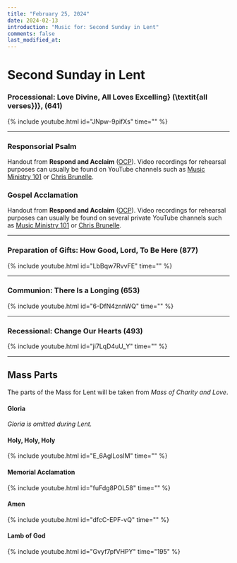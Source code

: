 ```yaml
---
title: "February 25, 2024"
date: 2024-02-13
introduction: "Music for: Second Sunday in Lent"
comments: false
last_modified_at: 
---
```


# Second Sunday in Lent

### Processional: Love Divine, All Loves Excelling} (\textit{all verses})}, (641)

{% include youtube.html id="JNpw-9pifXs" time="" %} <br>

---

### Responsorial Psalm

Handout from **Respond and Acclaim** ([OCP](https://www.ocp.org/en-us)). Video recordings for rehearsal purposes can usually be found on YouTube channels such as [Music Ministry 101](https://www.youtube.com/@MusicMinistry101/videos) or [Chris Brunelle](https://www.youtube.com/@ChrisBrunelle/videos).

### Gospel Acclamation

Handout from **Respond and Acclaim** ([OCP](https://www.ocp.org/en-us)). Video recordings for rehearsal purposes can usually be found on several private YouTube channels such as [Music Ministry 101](https://www.youtube.com/@MusicMinistry101/videos) or [Chris Brunelle](https://www.youtube.com/@ChrisBrunelle/videos).

---

### Preparation of Gifts: How Good, Lord, To Be Here (877)

{% include youtube.html id="LbBqw7RvvFE" time="" %} <br>

---

### Communion: There Is a Longing (653)

{% include youtube.html id="6-DfN4znnWQ" time="" %} <br>

---

### Recessional: Change Our Hearts (493)

{% include youtube.html id="ji7LqD4uU_Y" time="" %} <br>

---

## Mass Parts

The parts of the Mass for Lent will be taken from *Mass of Charity and Love*.

#### Gloria

*Gloria is omitted during Lent.*


#### Holy, Holy, Holy

{% include youtube.html id="E_6AglLosIM" time="" %} <br>


#### Memorial Acclamation

{% include youtube.html id="fuFdg8POL58" time="" %} <br>


#### Amen

{% include youtube.html id="dfcC-EPF-vQ" time="" %} <br>


#### Lamb of God

{% include youtube.html id="Gvyf7pfVHPY" time="195" %}